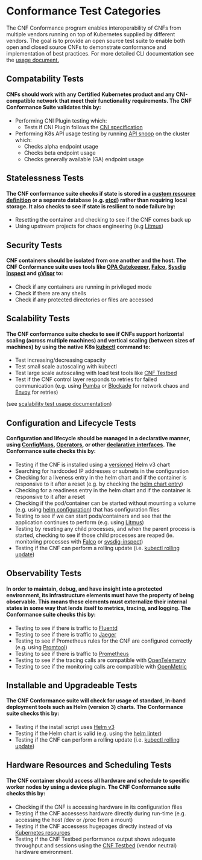 # Conformance Test Categories
The CNF Conformance program enables interoperability of CNFs from multiple vendors running on top of Kubernetes supplied by different vendors. The goal is to provide an open source test suite to enable both open and closed source CNFs to demonstrate conformance and implementation of best practices.  For more detailed CLI documentation see the [usage document.](https://github.com/cncf/cnf-conformance/blob/master/USAGE.md)

## Compatability Tests 
#### CNFs should work with any Certified Kubernetes product and any CNI-compatible network that meet their functionality requirements.  The CNF Conformance Suite validates this by:
*  Performing CNI Plugin testing which:
    * Tests if CNI Plugin follows the [CNI specification](https://github.com/containernetworking/cni/blob/master/SPEC.md)
*  Performing K8s API usage testing by running [API snoop](https://github.com/cncf/apisnoop) on the cluster which:
    * Checks alpha endpoint usage
    * Checks beta endpoint usage
    * Checks generally available (GA) endpoint usage

## Statelessness Tests 
#### The CNF conformance suite checks if state is stored in a [custom resource definition](https://kubernetes.io/docs/concepts/extend-kubernetes/api-extension/custom-resources/) or a separate database (e.g. [etcd](https://github.com/etcd-io/etcd)) rather than requiring local storage.  It also checks to see if state is resilient to node failure by:
*  Resetting the container and checking to see if the CNF comes back up
*  Using upstream projects for chaos engineering (e.g [Litmus](//https://github.com/litmuschaos/litmus))

## Security Tests 
#### CNF containers should be isolated from one another and the host.  The CNF Conformance suite uses tools like [OPA Gatekeeper](https://github.com/open-policy-agent/gatekeeper), [Falco](https://github.com/falcosecurity/falco), [Sysdig Inspect](https://github.com/draios/sysdig-inspect) and [gVisor](https://github.com/google/gvisor) to:
*  Check if any containers are running in privileged mode
*  Check if there are any shells
*  Check if any protected directories or files are accessed

## Scalability Tests  
#### The CNF conformance suite checks to see if CNFs support horizontal scaling (across multiple machines) and vertical scaling (between sizes of machines) by using the native K8s [kubectl](https://kubernetes.io/docs/reference/kubectl/cheatsheet/#scaling-resources) command to:
*  Test increasing/decreasing capacity
*  Test small scale autoscaling with kubectl
*  Test large scale autoscaling with load test tools like [CNF Testbed](https://github.com/cncf/cnf-testbed)
*  Test if the CNF control layer responds to retries for failed communication (e.g. using [Pumba](https://github.com/alexei-led/pumba) or [Blockade](https://github.com/worstcase/blockade) for network chaos and [Envoy](https://github.com/envoyproxy/envoy) for retries)

(see [scalability test usage documentation](https://github.com/cncf/cnf-conformance/blob/master/USAGE.md#scaling-tests))

## Configuration and Lifecycle Tests 
#### Configuration and lifecycle should be managed in a declarative manner, using [ConfigMaps](https://kubernetes.io/docs/tasks/configure-pod-container/configure-pod-configmap/), [Operators](https://kubernetes.io/docs/concepts/extend-kubernetes/operator/), or other [declarative interfaces](https://kubernetes.io/docs/concepts/overview/working-with-objects/kubernetes-objects/#understanding-kubernetes-objects).  The Conformance suite checks this by:

*  Testing if the CNF is installed using a [versioned](https://helm.sh/docs/topics/chart_best_practices/dependencies/#versions) Helm v3 chart
*  Searching for hardcoded IP addresses or subnets in the configuration
*  Checking for a liveness entry in the helm chart and if the container is responsive to it after a reset (e.g. by checking the [helm chart entry](https://kubernetes.io/docs/tasks/configure-pod-container/configure-liveness-readiness-startup-probes/))
*  Checking for a readiness entry in the helm chart and if the container is responsive to it after a reset
*  Checking if the pod/container can be started without mounting a volume (e.g. using [helm configuration](https://kubernetes.io/docs/tasks/configure-pod-container/configure-volume-storage/)) that has configuration files
*  Testing to see if we can start pods/containers and see that the application continues to perform (e.g. using [Litmus](https://github.com/litmuschaos/litmus))
*  Testing by reseting any child processes, and when the parent process is started, checking to see if those child processes are reaped (ie. monitoring processes with [Falco](https://github.com/falcosecurity/falco) or [sysdig-inspect](https://github.com/draios/sysdig-inspect))
*  Testing if the CNF can perform a rolling update (i.e. [kubectl rolling update](https://kubernetes.io/docs/tasks/run-application/rolling-update-replication-controller/))

## Observability Tests 
#### In order to maintain, debug, and have insight into a protected environment, its infrastructure elements must have the property of being observable. This means these elements must externalize their internal states in some way that lends itself to metrics, tracing, and logging. The Conformance suite checks this by:
*  Testing to see if there is traffic to [Fluentd](https://github.com/fluent/fluentd)
*  Testing to see if there is traffic to [Jaeger](https://github.com/jaegertracing/jaeger)
*  Testing to see if Prometheus rules for the CNF are configured correctly (e.g. using [Promtool](https://prometheus.io/docs/prometheus/latest/configuration/unit_testing_rules/))
*  Testing to see if there is traffic to [Prometheus](https://github.com/prometheus/prometheus)
*  Testing to see if the tracing calls are compatible with [OpenTelemetry](https://opentracing.io/) 
*  Testing to see if the monitoring calls are compatible with [OpenMetric](https://github.com/OpenObservability/OpenMetrics) 

## Installable and Upgradeable Tests
#### The CNF Conformance suite will check for usage of standard, in-band deployment tools such as Helm (version 3) charts. The Conformance suite checks this by:
*  Testing if the install script uses [Helm v3](https://github.com/helm/)
*  Testing if the Helm chart is valid (e.g. using the [helm linter](https://github.com/helm/chart-testing))
*  Testing if the CNF can perform a rolling update (i.e. [kubectl rolling update](https://kubernetes.io/docs/tasks/run-application/rolling-update-replication-controller/))

## Hardware Resources and Scheduling Tests 
#### The CNF container should access all hardware and schedule to specific worker nodes by using a device plugin.  The CNF Conformance suite checks this by:

*  Checking if the CNF is accessing hardware in its configuration files
*  Testing if the CNF accessess hardware directly during run-time (e.g. accessing the host /dev or /proc from a mount)
*  Testing if the CNF accessess hugepages directly instead of via [Kubernetes resources](https://github.com/cncf/cnf-testbed/blob/c4458634deca5e8ab73adf118eedde32904c8458/examples/use_case/external-packet-filtering-on-k8s-nsm-on-packet/gateway.yaml#L29)
*  Testing if the CNF Testbed performance output shows adequate throughput and sessions using the [CNF Testbed](https://github.com/cncf/cnf-testbed) (vendor neutral) hardware environment.
